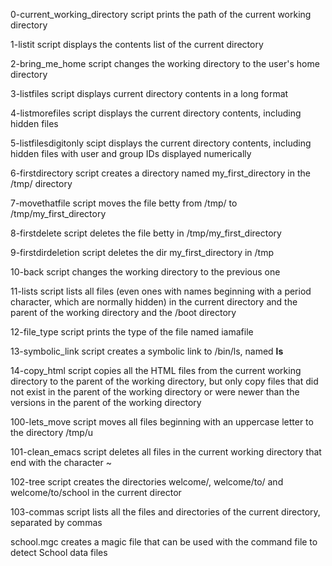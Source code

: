 0-current_working_directory script prints the path of the current working directory

1-listit script displays the contents list of the current directory

2-bring_me_home script changes the working directory to the user's home directory

3-listfiles script displays current directory contents in a long format

4-listmorefiles script displays the current directory contents, including hidden files

5-listfilesdigitonly scipt displays the current directory contents, including hidden files with user and group IDs displayed numerically

6-firstdirectory script creates a directory named my_first_directory in the /tmp/ directory

7-movethatfile script moves the file betty from /tmp/ to /tmp/my_first_directory

8-firstdelete script deletes the file betty in /tmp/my_first_directory

9-firstdirdeletion script deletes the dir my_first_directory in /tmp

10-back script changes the working directory to the previous one

11-lists script  lists all files (even ones with names beginning with a period character, which are normally hidden) in the current directory and the parent of the working directory and the /boot directory

12-file_type script prints the type of the file named iamafile

13-symbolic_link script creates a symbolic link to /bin/ls, named __ls__

14-copy_html script copies all the HTML files from the current working directory to the parent of the working directory, but only copy files that did not exist in the parent of the working directory or were newer than the versions in the parent of the working directory 

100-lets_move script moves all files beginning with an uppercase letter to the directory /tmp/u

101-clean_emacs script deletes all files in the current working directory that end with the character ~

102-tree script creates the directories welcome/, welcome/to/ and welcome/to/school in the current director

103-commas script lists all the files and directories of the current directory, separated by commas

school.mgc creates a magic file that can be used with the command file to detect School data files
